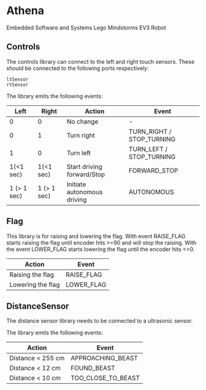 # Athena
Embedded Software and Systems Lego Mindstorms EV3 Robot

## Controls

The controls library can connect to the left and right touch sensors. These should be connected to the following ports respectively:

```
ltSensor
rtSensor
```

The library emits the following events:

| Left        | Right       | Action                      | Event                     |
|-------------|-------------|-----------------------------|---------------------------|
| 0           | 0           | No change                   | -                         |
| 0           | 1           | Turn right                  | TURN_RIGHT / STOP_TURNING |
| 1           | 0           | Turn left                   | TURN_LEFT / STOP_TURNING  |
| 1(<1 sec)   | 1(<1 sec)   | Start driving forward/Stop  | FORWARD_STOP              |
| 1 (> 1 sec) | 1 (> 1 sec) | Initiate autonomous driving | AUTONOMOUS                |


## Flag 

This library is for raising and lowering the flag. With event RAISE_FLAG starts raising the flag until encoder hits >=90 and will stop the raising. With the event LOWER_FLAG starts lowering the flag until the encoder hits <=0.

 Action                      | Event                     |
-----------------------------|---------------------------|
 Raising the flag            | RAISE_FLAG                |  
 Lowering the flag           | LOWER_FLAG                | 


## DistanceSensor

The distance sensor library needs to be connected to a ultrasonic sensor.

The library emits the following events:

| Action                      | Event              |
|-----------------------------|--------------------|
| Distance < 255 cm           | APPROACHING_BEAST  |
| Distance < 12 cm            | FOUND_BEAST        |
| Distance < 10 cm            | TOO_CLOSE_TO_BEAST |
